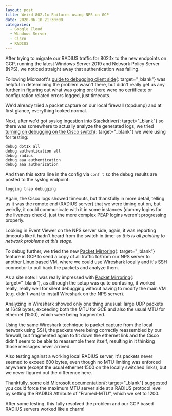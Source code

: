 ```yaml
---
layout: post
title: Weird 802.1x Failures using NPS on GCP
date: 2020-06-10 21:30:00
categories:
  - Google Cloud
  - Windows Server
  - Cisco
  - RADIUS
---
```


After trying to migrate our RADIUS traffic for 802.1x to the new endpoints on GCP, running the latest Windows Server 2019 and Network Policy Server (NPS), we noticed straight away that authentication was failing.

Following Microsoft's [guide to debugging client side](https://docs.microsoft.com/en-us/windows/client-management/data-collection-for-802-authentication){: target="_blank"} was helpful in determining the problem wasn't there, but didn't really get us any further in figuring out what was going on: there were no certificate or configuration related errors logged, just timeouts.

We'd already tried a packet capture on our local firewall (tcpdump) and at first glance, everything looked normal.

Next, after we'd got [syslog ingestion into Stackdriver](https://www.infitialis.com/2020/06/04/syslog-from-on-prem-to-stackdriver-in-gcp/){: target="_blank"} so there was somewhere to actually analyze the generated logs, we tried [turning on debugging on the Cisco switch](https://community.cisco.com/t5/security-documents/802-1x-wired-authentication-on-a-cisco-switch-3550-with-acs-4-2/ta-p/3140855#toc-hId-594963557){: target="_blank"} we were using for testing:

~~~
debug dot1x all
debug authentication all
debug radius
debug aaa authentication
debug aaa authorization
~~~

And then this extra line in the config via `conf t` so the debug results are posted to the syslog endpoint:

~~~
logging trap debugging
~~~

Again, the Cisco logs showed timeouts, but thankfully in more detail, telling us it was the remote end (RADIUS server) that we were timing out on, but weirdly, it could communicate with it in some instances (dummy logins for the liveness check), just the more complex PEAP logins weren't progressing properly.

Looking in Event Viewer on the NPS server side, again, it was reporting timeouts like it hadn't heard from the switch in time: *so this is all pointing to network problems at this stage*.

To debug further, we tried the new [Packet Mirroring](https://cloud.google.com/vpc/docs/packet-mirroring){: target="_blank"} feature in GCP to send a copy of all traffic to/from our NPS server to another Linux based VM, where we could use Wireshark locally and it's SSH connector to pull back the packets and analyze them.

As a site note: I was really impressed with [Packet Mirroring](https://cloud.google.com/vpc/docs/packet-mirroring){: target="_blank"}, as although the setup was quite confusing, it worked really, really well for silent debugging without having to modify the main VM (e.g. didn't want to install Wireshark on the NPS server).

Analyzing in Wireshark showed only one thing unusual: large UDP packets at 1649 bytes, exceeding both the MTU for GCE and also the usual MTU for ethernet (1500), which were being fragmented.

Using the same Wireshark technique to packet capture from the local network using SSH, the packets were being correctly reassembled by our firewall, but fragmented again to fit down the ethernet link and the Cisco didn't seem to be able to reassemble them itself, resulting in it thinking those messages never arrived.

Also testing against a working local RADIUS server, it's packets never seemed to exceed 600 bytes, even though no MTU limiting was enforced anywhere (except the usual ethernet 1500 on the locally switched links), but we never figured out the difference here.

Thankfully, [some old Microsoft documentation](https://support.microsoft.com/en-gb/help/883389/how-to-reduce-the-eap-packet-size-by-using-the-framed-mtu-attribute-in){: target="_blank"} suggested you could force the maximum MTU server side at a RADIUS protocol level by setting the RADIUS Attribute of "Framed-MTU", which we set to 1200.

After some testing, this fully resolved the problem and our GCP based RADIUS servers worked like a charm\!

&nbsp;